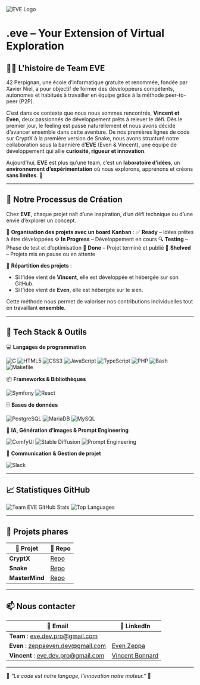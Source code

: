 ![EVE Logo](logo_eve.svg)
# .eve – Your Extension of Virtual Exploration

## 🏴‍☠️ L'histoire de Team EVE

42 Perpignan, une école d’informatique gratuite et renommée, fondée par Xavier Niel, a pour objectif de former des développeurs compétents, autonomes et habitués à travailler en équipe grâce à la méthode peer-to-peer (P2P).

C’est dans ce contexte que nous nous sommes rencontrés, **Vincent et Even**, deux passionnés de développement prêts à relever le défi. Dès le premier jour, le feeling est passé naturellement et nous avons décidé d’avancer ensemble dans cette aventure. De nos premières lignes de code sur CryptX à la première version de Snake, nous avons structuré notre collaboration sous la bannière d’**EVE** (Even & Vincent), une équipe de développement qui allie **curiosité, rigueur et innovation**.

Aujourd’hui, **EVE** est plus qu’une team, c’est un **laboratoire d’idées**, un **environnement d’expérimentation** où nous explorons, apprenons et créons **sans limites**. 🚀

---

## 🚀 Notre Processus de Création

Chez **EVE**, chaque projet naît d’une inspiration, d’un défi technique ou d’une envie d’explorer un concept.

📌 **Organisation des projets avec un board Kanban** :
✅ **Ready** – Idées prêtes à être développées
⚙️ **In Progress** – Développement en cours
🔍 **Testing** – Phase de test et d’optimisation
🚀 **Done** – Projet terminé et publié
📂 **Shelved** – Projets mis en pause ou en attente

📌 **Répartition des projets** :
- Si l’idée vient de **Vincent**, elle est développée et hébergée sur son GitHub.
- Si l’idée vient de **Even**, elle est hébergée sur le sien.

Cette méthode nous permet de valoriser nos contributions individuelles tout en travaillant **ensemble**.

---

## 🔧 Tech Stack & Outils

💻 **Langages de programmation**

![C](https://img.shields.io/badge/C-00599C?style=for-the-badge&logo=c&logoColor=white)
![HTML5](https://img.shields.io/badge/HTML5-E34F26?style=for-the-badge&logo=html5&logoColor=white)
![CSS3](https://img.shields.io/badge/CSS3-1572B6?style=for-the-badge&logo=css3&logoColor=white)
![JavaScript](https://img.shields.io/badge/JavaScript-F7DF1E?style=for-the-badge&logo=javascript&logoColor=black)
![TypeScript](https://img.shields.io/badge/TypeScript-3178C6?style=for-the-badge&logo=typescript&logoColor=white)
![PHP](https://img.shields.io/badge/PHP-777BB4?style=for-the-badge&logo=php&logoColor=white)
![Bash](https://img.shields.io/badge/Bash-4EAA25?style=for-the-badge&logo=gnu-bash&logoColor=white)
![Makefile](https://img.shields.io/badge/Makefile-1E90FF?style=for-the-badge&logo=cmake&logoColor=white)

📦 **Frameworks & Bibliothèques**

![Symfony](https://img.shields.io/badge/Symfony-000000?style=for-the-badge&logo=symfony&logoColor=white)
![React](https://img.shields.io/badge/React-61DAFB?style=for-the-badge&logo=react&logoColor=black)

🗄 **Bases de données**

![PostgreSQL](https://img.shields.io/badge/PostgreSQL-336791?style=for-the-badge&logo=postgresql&logoColor=white)
![MariaDB](https://img.shields.io/badge/MariaDB-003545?style=for-the-badge&logo=mariadb&logoColor=white)
![MySQL](https://img.shields.io/badge/MySQL-4479A1?style=for-the-badge&logo=mysql&logoColor=white)

🧠 **IA, Génération d’images & Prompt Engineering**

![ComfyUI](https://img.shields.io/badge/ComfyUI-FF9800?style=for-the-badge&logo=artstation&logoColor=white)
![Stable Diffusion](https://img.shields.io/badge/Stable%20Diffusion-3A3A3A?style=for-the-badge&logo=stablediffusion&logoColor=white)
![Prompt Engineering](https://img.shields.io/badge/Prompt%20Engineering-0078D4?style=for-the-badge&logo=openai&logoColor=white)

📢 **Communication & Gestion de projet**

![Slack](https://img.shields.io/badge/Slack-4A154B?style=for-the-badge&logo=slack&logoColor=white)

---

## 📈 Statistiques GitHub

![Team EVE GitHub Stats](https://github-readme-stats.vercel.app/api?username=eve-enterprise&show_icons=true&theme=tokyonight)
![Top Languages](https://github-readme-stats.vercel.app/api/top-langs/?username=eve-enterprise&layout=compact&theme=tokyonight)

---

## 🌟 Projets phares

| 🚀 Projet | 🔗 Repo |
|---------|---------|
| **CryptX** | [Repo](https://github.com/eve-enterprise/CryptX) |
| **Snake** | [Repo](https://github.com/eve-enterprise/Snake)  |
| **MasterMind** | [Repo](https://github.com/eve-enterprise/MasterMind) |

---

## 📫 Nous contacter

| 📧  Email | 🔗 LinkedIn |
|---------|---------|
| **Team** : eve.dev.pro@gmail.com |
| **Even**  : zeppaeven.dev@gmail.com | [Even Zeppa](https://www.linkedin.com/in/even-zeppa-760779336)
| **Vincent** : eve.dev.pro@gmail.com | [Vincent Bonnard](https://www.linkedin.com/in/vincent-bonnard-2a378233a/)

---

👾 *“Le code est notre langage, l’innovation notre moteur.”* 👾

